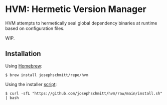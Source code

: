 # HVM: Hermetic Version Manager

HVM attempts to hermetically seal global dependency binaries at runtime based on configuration files.

WIP.

## Installation

Using [Homebrew](https://brew.sh):
```
$ brew install josephschmitt/repo/hvm
```

Using the installer [script](./install.sh):
```
$ curl -sfL "https://github.com/josephschmitt/hvm/raw/main/install.sh" | bash
```
